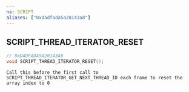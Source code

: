 ```yaml
---
ns: SCRIPT
aliases: ["0xdadfada5a20143a8"]
---
```

## SCRIPT_THREAD_ITERATOR_RESET

```c
// 0xDADFADA5A20143A8
void SCRIPT_THREAD_ITERATOR_RESET();
```

```
Call this before the first call to SCRIPT_THREAD_ITERATOR_GET_NEXT_THREAD_ID each frame to reset the array index to 0
```
